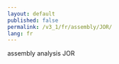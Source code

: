 ```yaml
---
layout: default
published: false
permalink: /v3_1/fr/assembly/JOR/
lang: fr
---
```


assembly analysis JOR
